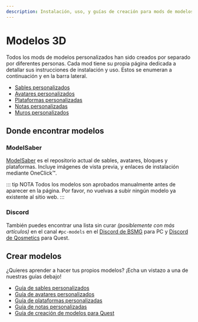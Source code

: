 ```yaml
---
description: Instalación, uso, y guías de creación para mods de modelos.
---
```


# Modelos 3D
Todos los mods de modelos personalizados han sido creados por separado por diferentes personas. Cada mod tiene su propia página dedicada a detallar sus instrucciones de instalación y uso. Estos se enumeran a continuación y en la barra lateral.

* [Sables personalizados](./custom-sabers.md)
* [Avatares personalizados](./custom-avatars.md)
* [Plataformas personalizadas](./custom-platforms.md)
* [Notas personalizadas](./custom-notes.md)
* [Muros personalizados](./custom-walls.md)

## Donde encontrar modelos

### ModelSaber
[ModelSaber](https://modelsaber.com/) es el repositorio actual de sables, avatares, bloques y plataformas. Incluye imágenes de vista previa, y enlaces de instalación mediante OneClick&trade;.

::: tip NOTA
Todos los modelos son aprobados manualmente antes de aparecer en la página.
Por favor, no vuelvas a subir ningún modelo ya existente al sitio web.
:::

### Discord
También puedes encontrar una lista sin curar _(posiblemente con más artículos)_ en el canal `#pc-models` en el [Discord de BSMG](https://discord.gg/beatsabermods) para PC y [Discord de Qosmetics](https://discord.gg/qosmetics) para Quest.

## Crear modelos
¿Quieres aprender a hacer tus propios modelos? ¡Echa un vistazo a una de nuestras guías debajo!

* [Guía de sables personalizados](./sabers-guide.md)
* [Guía de avatares personalizados](./avatars-guide.md)
* [Guía de plataformas personalizadas](./platforms-guide.md)
* [Guía de notas personalizadas](./notes-guide.md)
* [Guía de creación de modelos para Quest](https://github.com/RedBrumbler/Qosmetics/wiki)
